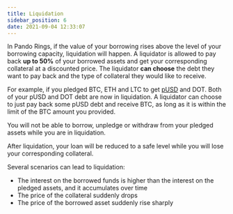 ```yaml
---
title: Liquidation
sidebar_position: 6
date: 2021-09-04 12:33:07
---
```


In Pando Rings, if the value of your borrowing rises above the level of your borrowing capacity, liquidation will happen. A liquidator is allowed to pay back **up to 50%** of your borrowed assets and get your corresponding collateral at a discounted price. The liquidator **can choose** the debt they want to pay back and the type of collateral they would like to receive.

For example, if you pledged BTC, ETH and LTC to get [pUSD](./glossary) and DOT. Both of your pUSD and DOT debt are now in liquidation. A liquidator can choose to just pay back some pUSD debt and receive BTC, as long as it is within the limit of the BTC amount you provided.

You will not be able to borrow, unpledge or withdraw from your pledged assets while you are in liquidation.

After liquidation, your loan will be reduced to a safe level while you will lose your corresponding collateral.

Several scenarios can lead to liquidation:
- The interest on the borrowed funds is higher than the interest on the pledged assets, and it accumulates over time
- The price of the collateral suddenly drops
- The price of the borrowed asset suddenly rise sharply
 